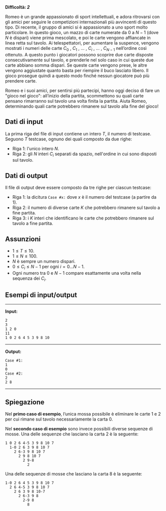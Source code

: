 **Difficoltà: _2_**

Romeo è un grande appassionato di sport intellettuali, e adora ritrovarsi con
gli amici per seguire le competizioni internazionali più avvincenti di questo
tipo. Di recente, il gruppo di amici si è appassionato a uno sport molto
particolare. In questo gioco, un mazzo di carte numerate da $0$ a $N-1$ (dove
$N$ è dispari) viene prima mescolato, e poi le carte vengono affiancate in linea
retta sul tavolo. Ai telespettatori, per aumentare la suspence, vengono mostrati
i numeri delle carte $C_0$ , $C_1$ , ... , $C_i$ , ... , $C_{N-1}$ nell’ordine
così ottenuto. A questo punto i giocatori possono scoprire due carte disposte
consecutivamente sul tavolo, e prenderle nel solo caso in cui queste due carte
abbiano somma dispari. Se queste carte vengono prese, le altre vengono
aggiustate quanto basta per riempire il buco lasciato libero. Il gioco prosegue
quindi a questo modo finché nessun giocatore può più prendere carte.

Romeo e i suoi amici, per sentirsi più partecipi, hanno oggi deciso di fare un
"gioco nel gioco": all’inizio della partita, scommettono su quali carte pensano
rimarranno sul tavolo una volta finita la partita. Aiuta Romeo, determinando
quali carte potrebbero rimanere sul tavolo alla fine del gioco!

## Dati di input

La prima riga del file di input contiene un intero $T$, il numero di testcase.
Seguono $T$ testcase, ognuno dei quali composto da due righe:

- Riga $1$: l'unico intero $N$.
- Riga $2$: gli $N$ interi $C_i$ separati da spazio, nell'ordine in cui sono
  disposti sul tavolo.

## Dati di output

Il file di output deve essere composto da tre righe per ciascun testcase:

- Riga $1$: la dicitura `Case #x:` dove $x$ è il numero del testcase (a partire
  da $1$).
- Riga $2$: il numero di diverse carte $K$ che potrebbero rimanere sul tavolo a
  fine partita.
- Riga $3$: i $K$ interi che identificano le carte che potrebbero rimanere sul
  tavolo a fine partita.

## Assunzioni

- $1 \le T \le 10$.
- $1 \le N \le 100$.
- $N$ è sempre un numero dispari.
- $0 \le C_i \le N-1$ per ogni $i = 0...N-1$.
- Ogni numero tra 0 e $N-1$ compare esattamente una volta nella sequenza dei $C_i$.

## Esempi di input/output

***

**Input:**
```
2
3
1 2 0
11
1 0 2 6 4 5 3 9 8 10
```

***

**Output:**
```
Case #1:
1
0
Case #2:
2
2 8
```

***

## Spiegazione

Nel **primo caso di esempio**, l’unica mossa possibile è eliminare le carte 1 e 2 per cui rimane sul tavolo necessariamente la carta 0.

Nel **secondo caso di esempio** sono invece possibili diverse sequenze di mosse. Una delle sequenze che lasciano la carta 2 è la seguente:

```
1 0 2 6 4-5 3 9 8 10 7
  1-0 2 6 3 9 8 10 7
    2 6-3 9 8 10 7
      2 9 8 10 7
        2 9-8
          2
```

Una delle sequenze di mosse che lasciano la carta 8 è la seguente:
```
1-0 2 6 4 5 3 9 8 10 7
  2 6 4-5 3 9 8 10 7
    2 6 3 9 8 10-7
      2 6-3 9 8
        2-9 8
          8
```
